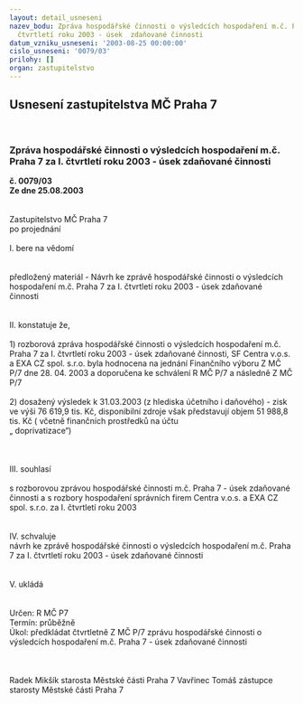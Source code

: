 ```yaml
---
layout: detail_usneseni
nazev_bodu: Zpráva hospodářské činnosti o výsledcích hospodaření m.č. Praha 7 za I.
  čtvrtletí roku 2003 - úsek  zdaňované činnosti
datum_vzniku_usneseni: '2003-08-25 00:00:00'
cislo_usneseni: '0079/03'
prilohy: []
organ: zastupitelstvo
---
```

<div id="ucUsn_pList" class="usn">
	<span><h2>Usnesení zastupitelstva MČ Praha 7 </h2>
<br></span><div class="standBody">
<span><h3>Zpráva hospodářské činnosti o výsledcích hospodaření m.č. Praha 7 za I. čtvrtletí roku 2003 - úsek  zdaňované činnosti</h3></span><div class="center">
		<strong>č. 0079/03</strong><br>
	</div>
<div class="center">
		<strong>Ze dne 25.08.2003</strong><br><br>
	</div>
<br>Zastupitelstvo MČ Praha 7<br>po projednání<br><br>I.	bere na vědomí<br><br> <br>předložený materiál - Návrh ke zprávě hospodářské činnosti o výsledcích hospodaření m.č. Praha 7 za I. čtvrtletí roku 2003 - úsek  zdaňované činnosti<br><br><br>II.	konstatuje že,<br><br>1) rozborová zpráva hospodářské činnosti o výsledcích hospodaření m.č. Praha 7 za I. čtvrtletí roku 2003 - úsek zdaňované činnosti, SF Centra v.o.s. a  EXA CZ  spol. s.r.o. byla hodnocena na jednání Finančního výboru Z  MČ P/7 dne 28. 04. 2003  a  doporučena ke schválení R MČ P/7  a následně Z MČ P/7<br><br>2) dosažený  výsledek  k  31.03.2003  (z hlediska účetního i daňového) - zisk ve výši 76 619,9 tis. Kč, disponibilní zdroje však představují objem  51 988,8 tis. Kč  ( včetně finančních prostředků na účtu <br>„ doprivatizace“)<br><br><br><br>III.	souhlasí <br><br>s rozborovou zprávou  hospodářské činnosti m.č. Praha 7 - úsek zdaňované činnosti a s rozbory hospodaření správních firem  Centra v.o.s. a EXA CZ spol. s.r.o. za  I. čtvrtletí roku 2003<br><br><br>IV.	schvaluje <br>návrh ke zprávě hospodářské činnosti o výsledcích hospodaření m.č. Praha 7 za  I. čtvrtletí roku 2003 - úsek  zdaňované činnosti<br><br><br>V.	ukládá <br><br> <br>Určen:	R MČ P7<br>Termín: průběžně<br>Úkol:	předkládat čtvrtletně Z MČ  P/7 zprávu hospodářské činnosti  o výsledcích hospodaření m.č. Praha 7 - úsek  zdaňované činnosti<br><br>  <br>	<br> Radek Mikšík starosta Městské části Praha 7	 Vavřinec Tomáš zástupce starosty Městské části Praha 7<br>	<br><br>
</div>
</div>